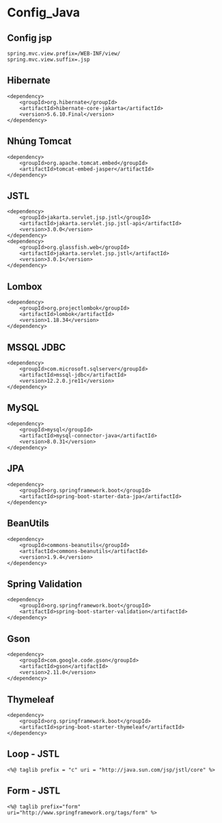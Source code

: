 # Config_Java

## Config jsp

```properties
spring.mvc.view.prefix=/WEB-INF/view/
spring.mvc.view.suffix=.jsp
```
## Hibernate

```properties
<dependency>
    <groupId>org.hibernate</groupId>
    <artifactId>hibernate-core-jakarta</artifactId>
    <version>5.6.10.Final</version>
</dependency>
```

## Nhúng Tomcat

```properties
<dependency>
    <groupId>org.apache.tomcat.embed</groupId>
    <artifactId>tomcat-embed-jasper</artifactId>
</dependency>
```

## JSTL

```properties
<dependency>
    <groupId>jakarta.servlet.jsp.jstl</groupId>
    <artifactId>jakarta.servlet.jsp.jstl-api</artifactId>
    <version>3.0.0</version>
</dependency>
<dependency>
    <groupId>org.glassfish.web</groupId>
    <artifactId>jakarta.servlet.jsp.jstl</artifactId>
    <version>3.0.1</version>
</dependency>
```

## Lombox

```properties
<dependency>
    <groupId>org.projectlombok</groupId>
    <artifactId>lombok</artifactId>
    <version>1.18.34</version>
</dependency>
```

## MSSQL JDBC

```properties
<dependency>
    <groupId>com.microsoft.sqlserver</groupId>
    <artifactId>mssql-jdbc</artifactId>
    <version>12.2.0.jre11</version>
</dependency>
```

## MySQL

```properties
<dependency>
    <groupId>mysql</groupId>
    <artifactId>mysql-connector-java</artifactId>
    <version>8.0.31</version>
</dependency>
```

## JPA

```properties
<dependency>
    <groupId>org.springframework.boot</groupId>
    <artifactId>spring-boot-starter-data-jpa</artifactId>
</dependency>
```

## BeanUtils

```properties
<dependency>
    <groupId>commons-beanutils</groupId>
    <artifactId>commons-beanutils</artifactId>
    <version>1.9.4</version>
</dependency>
```

## Spring Validation

```properties
<dependency>
    <groupId>org.springframework.boot</groupId>
    <artifactId>spring-boot-starter-validation</artifactId>
</dependency>
```

## Gson

```properties
<dependency>
    <groupId>com.google.code.gson</groupId>
    <artifactId>gson</artifactId>
    <version>2.11.0</version>
</dependency>
```

## Thymeleaf

```properties
<dependency>
    <groupId>org.springframework.boot</groupId>
    <artifactId>spring-boot-starter-thymeleaf</artifactId>
</dependency>
```

## Loop - JSTL

```properties
<%@ taglib prefix = "c" uri = "http://java.sun.com/jsp/jstl/core" %>
```

## Form - JSTL

```properties
<%@ taglib prefix="form" uri="http://www.springframework.org/tags/form" %>
```
